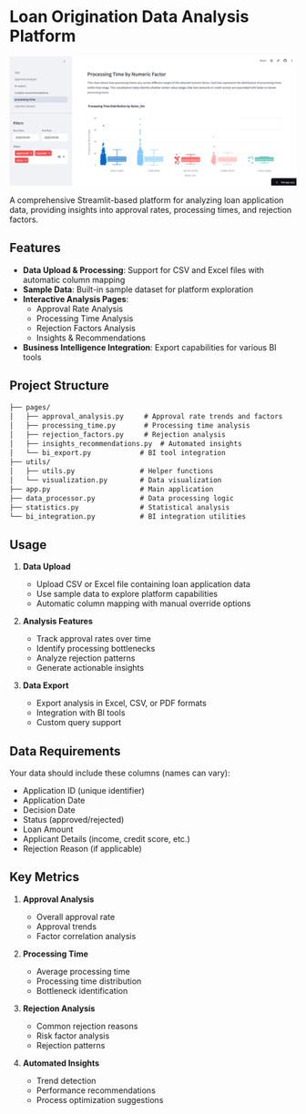 
# Loan Origination Data Analysis Platform
![Loan Data Analysis](loan.png)

A comprehensive Streamlit-based platform for analyzing loan application data, providing insights into approval rates, processing times, and rejection factors.

## Features

- **Data Upload & Processing**: Support for CSV and Excel files with automatic column mapping
- **Sample Data**: Built-in sample dataset for platform exploration
- **Interactive Analysis Pages**:
  - Approval Rate Analysis
  - Processing Time Analysis 
  - Rejection Factors Analysis
  - Insights & Recommendations
- **Business Intelligence Integration**: Export capabilities for various BI tools

## Project Structure

```
├── pages/
│   ├── approval_analysis.py     # Approval rate trends and factors
│   ├── processing_time.py       # Processing time analysis
│   ├── rejection_factors.py     # Rejection analysis
│   ├── insights_recommendations.py  # Automated insights
│   └── bi_export.py            # BI tool integration
├── utils/
│   ├── utils.py                # Helper functions
│   └── visualization.py        # Data visualization
├── app.py                      # Main application
├── data_processor.py           # Data processing logic
├── statistics.py               # Statistical analysis
└── bi_integration.py           # BI integration utilities
```

## Usage

1. **Data Upload**
   - Upload CSV or Excel file containing loan application data
   - Use sample data to explore platform capabilities
   - Automatic column mapping with manual override options

2. **Analysis Features**
   - Track approval rates over time
   - Identify processing bottlenecks
   - Analyze rejection patterns
   - Generate actionable insights

3. **Data Export**
   - Export analysis in Excel, CSV, or PDF formats
   - Integration with BI tools
   - Custom query support

## Data Requirements

Your data should include these columns (names can vary):
- Application ID (unique identifier)
- Application Date
- Decision Date
- Status (approved/rejected)
- Loan Amount
- Applicant Details (income, credit score, etc.)
- Rejection Reason (if applicable)

## Key Metrics

1. **Approval Analysis**
   - Overall approval rate
   - Approval trends
   - Factor correlation analysis

2. **Processing Time**
   - Average processing time
   - Processing time distribution
   - Bottleneck identification

3. **Rejection Analysis**
   - Common rejection reasons
   - Risk factor analysis
   - Rejection patterns

4. **Automated Insights**
   - Trend detection
   - Performance recommendations
   - Process optimization suggestions
